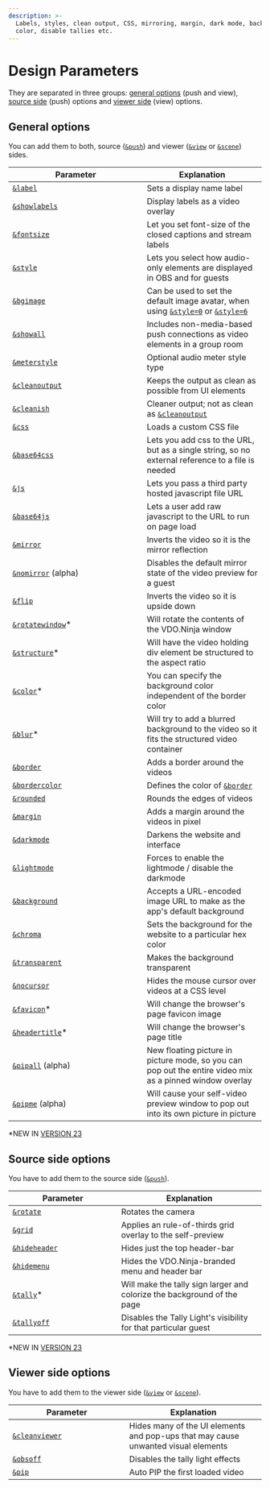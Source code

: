```yaml
---
description: >-
  Labels, styles, clean output, CSS, mirroring, margin, dark mode, background
  color, disable tallies etc.
---
```


# Design Parameters

They are separated in three groups: [general options](./#general-options) (push and view), [source side](./#source-side-options) (push) options and [viewer side](./#viewer-side-options) (view) options.

## General options

You can add them to both, source ([`&push`](../../source-settings/push.md)) and viewer ([`&view`](../view-parameters/view.md) or [`&scene`](../view-parameters/scene.md)) sides.

<table><thead><tr><th width="251.57142857142856">Parameter</th><th>Explanation</th></tr></thead><tbody><tr><td><a href="../../general-settings/label.md"><code>&#x26;label</code></a></td><td>Sets a display name label</td></tr><tr><td><a href="showlabels.md"><code>&#x26;showlabels</code></a></td><td>Display labels as a video overlay</td></tr><tr><td><a href="../view-parameters/fontsize.md"><code>&#x26;fontsize</code></a></td><td>Let you set font-size of the closed captions and stream labels</td></tr><tr><td><a href="style.md"><code>&#x26;style</code></a></td><td>Lets you select how audio-only elements are displayed in OBS and for guests</td></tr><tr><td><a href="and-bgimage.md"><code>&#x26;bgimage</code></a></td><td>Can be used to set the default image avatar, when using <a href="style.md"><code>&#x26;style=0</code></a> or <a href="style.md"><code>&#x26;style=6</code></a></td></tr><tr><td><a href="and-showall.md"><code>&#x26;showall</code></a></td><td>Includes non-media-based push connections as video elements in a group room</td></tr><tr><td><a href="meterstyle.md"><code>&#x26;meterstyle</code></a></td><td>Optional audio meter style type</td></tr><tr><td><a href="cleanoutput.md"><code>&#x26;cleanoutput</code></a></td><td>Keeps the output as clean as possible from UI elements</td></tr><tr><td><a href="cleanish.md"><code>&#x26;cleanish</code></a></td><td>Cleaner output; not as clean as <a href="cleanoutput.md"><code>&#x26;cleanoutput</code></a></td></tr><tr><td><a href="css.md"><code>&#x26;css</code></a></td><td>Loads a custom CSS file</td></tr><tr><td><a href="and-base64css.md"><code>&#x26;base64css</code></a></td><td>Lets you add css to the URL, but as a single string, so no external reference to a file is needed</td></tr><tr><td><a href="and-js.md"><code>&#x26;js</code></a></td><td>Lets you pass a third party hosted javascript file URL</td></tr><tr><td><a href="and-base64js.md"><code>&#x26;base64js</code></a></td><td>Lets a user add raw javascript to the URL to run on page load</td></tr><tr><td><a href="and-mirror.md"><code>&#x26;mirror</code></a></td><td>Inverts the video so it is the mirror reflection</td></tr><tr><td><a href="and-nomirror-alpha.md"><code>&#x26;nomirror</code></a> (alpha)</td><td>Disables the default mirror state of the video preview for a guest</td></tr><tr><td><a href="and-flip.md"><code>&#x26;flip</code></a></td><td>Inverts the video so it is upside down</td></tr><tr><td><a href="and-rotatewindow.md"><code>&#x26;rotatewindow</code></a>*</td><td>Will rotate the contents of the VDO.Ninja window</td></tr><tr><td><a href="and-structure.md"><code>&#x26;structure</code></a>*</td><td>Will have the video holding div element be structured to the aspect ratio</td></tr><tr><td><a href="and-color.md"><code>&#x26;color</code></a>*</td><td>You can specify the background color independent of the border color</td></tr><tr><td><a href="and-blur.md"><code>&#x26;blur</code></a>*</td><td>Will try to add a blurred background to the video so it fits the structured video container</td></tr><tr><td><a href="and-border.md"><code>&#x26;border</code></a></td><td>Adds a border around the videos</td></tr><tr><td><a href="and-bordercolor.md"><code>&#x26;bordercolor</code></a></td><td>Defines the color of <a href="and-border.md"><code>&#x26;border</code></a></td></tr><tr><td><a href="rounded.md"><code>&#x26;rounded</code></a></td><td>Rounds the edges of videos</td></tr><tr><td><a href="margin.md"><code>&#x26;margin</code></a></td><td>Adds a margin around the videos in pixel</td></tr><tr><td><a href="darkmode.md"><code>&#x26;darkmode</code></a></td><td>Darkens the website and interface</td></tr><tr><td><a href="and-lightmode.md"><code>&#x26;lightmode</code></a></td><td>Forces to enable the lightmode / disable the darkmode</td></tr><tr><td><a href="and-background.md"><code>&#x26;background</code></a></td><td>Accepts a URL-encoded image URL to make as the app's default background</td></tr><tr><td><a href="chroma.md"><code>&#x26;chroma</code></a></td><td>Sets the background for the website to a particular hex color</td></tr><tr><td><a href="and-transparent.md"><code>&#x26;transparent</code></a></td><td>Makes the background transparent</td></tr><tr><td><a href="../../general-settings/and-nocursor.md"><code>&#x26;nocursor</code></a></td><td>Hides the mouse cursor over videos at a CSS level</td></tr><tr><td><a href="and-favicon-alpha.md"><code>&#x26;favicon</code></a>*</td><td>Will change the browser's page favicon image</td></tr><tr><td><a href="and-headertitle.md"><code>&#x26;headertitle</code></a>*</td><td>Will change the browser's page title</td></tr><tr><td><a href="and-pipall-alpha.md"><code>&#x26;pipall</code></a> (alpha)</td><td>New floating picture in picture mode, so you can pop out the entire video mix as a pinned window overlay</td></tr><tr><td><a href="and-pipme-alpha.md"><code>&#x26;pipme</code></a> (alpha)</td><td>Will cause your self-video preview window to pop out into its own picture in picture</td></tr></tbody></table>

\*NEW IN [VERSION 23](../../releases/v23.md)

## Source side options

You have to add them to the source side ([`&push`](../../source-settings/push.md)).

<table><thead><tr><th width="200.57142857142856">Parameter</th><th>Explanation</th></tr></thead><tbody><tr><td><a href="and-rotate.md"><code>&#x26;rotate</code></a></td><td>Rotates the camera</td></tr><tr><td><a href="grid.md"><code>&#x26;grid</code></a></td><td>Applies an rule-of-thirds grid overlay to the self-preview</td></tr><tr><td><a href="and-hideheader.md"><code>&#x26;hideheader</code></a></td><td>Hides just the top header-bar</td></tr><tr><td><a href="and-hidemenu.md"><code>&#x26;hidemenu</code></a></td><td>Hides the VDO.Ninja-branded menu and header bar</td></tr><tr><td><a href="tallyoff.md"><code>&#x26;tally</code></a>*</td><td>Will make the tally sign larger and colorize the background of the page</td></tr><tr><td><a href="tallyoff-1.md"><code>&#x26;tallyoff</code></a></td><td>Disables the Tally Light's visibility for that particular guest</td></tr></tbody></table>

\*NEW IN [VERSION 23](../../releases/v23.md)

## **Viewer side options**

You have to add them to the viewer side ([`&view`](../view-parameters/view.md) or [`&scene`](../view-parameters/scene.md)).

<table><thead><tr><th width="216.57142857142856">Parameter</th><th>Explanation</th></tr></thead><tbody><tr><td><a href="and-cleanviewer.md"><code>&#x26;cleanviewer</code></a></td><td>Hides many of the UI elements and pop-ups that may cause unwanted visual elements</td></tr><tr><td><a href="and-obsoff.md"><code>&#x26;obsoff</code></a></td><td>Disables the tally light effects</td></tr><tr><td><a href="and-pip.md"><code>&#x26;pip</code></a></td><td>Auto PIP the first loaded video</td></tr></tbody></table>
